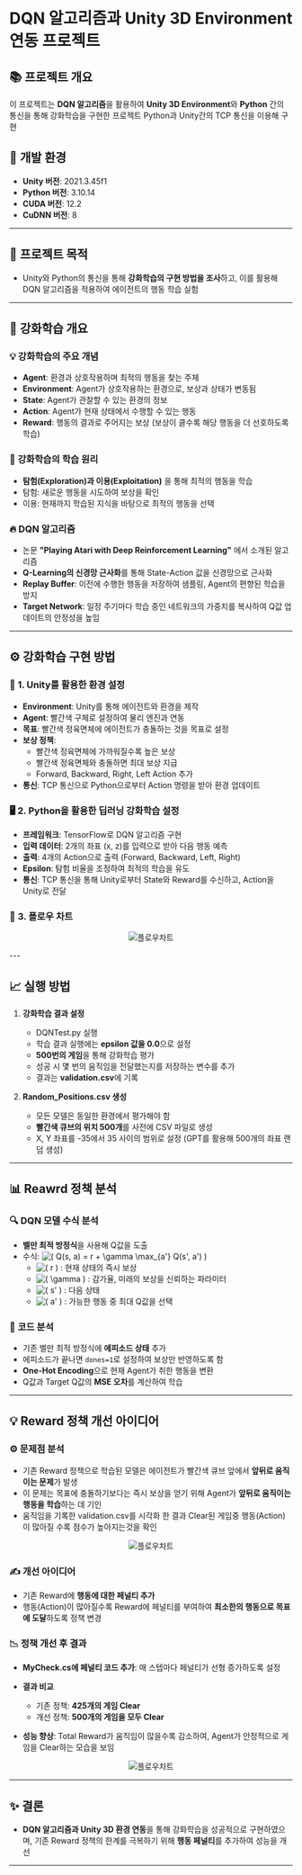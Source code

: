 # DQN 알고리즘과 Unity 3D Environment 연동 프로젝트

## 📚 **프로젝트 개요**
이 프로젝트는 **DQN 알고리즘**을 활용하여 **Unity 3D Environment**와 **Python** 간의 통신을 통해 강화학습을 구현한 프로젝트
Python과 Unity간의 TCP 통신을 이용해 구현

## 🔧 **개발 환경**
- **Unity 버전**: 2021.3.45f1
- **Python 버전**: 3.10.14
- **CUDA 버전**: 12.2
- **CuDNN 버전**: 8

---

## 🎯 **프로젝트 목적**
- Unity와 Python의 통신을 통해 **강화학습의 구현 방법을 조사**하고, 이를 활용해 DQN 알고리즘을 적용하여 에이전트의 행동 학습 실험

---

## 📘 **강화학습 개요**

### 💡 **강화학습의 주요 개념**
- **Agent**: 환경과 상호작용하며 최적의 행동을 찾는 주체
- **Environment**: Agent가 상호작용하는 환경으로, 보상과 상태가 변동됨
- **State**: Agent가 관찰할 수 있는 환경의 정보
- **Action**: Agent가 현재 상태에서 수행할 수 있는 행동
- **Reward**: 행동의 결과로 주어지는 보상 (보상이 클수록 해당 행동을 더 선호하도록 학습)

### 🧠 **강화학습의 학습 원리**
- **탐험(Exploration)과 이용(Exploitation)** 을 통해 최적의 행동을 학습
- 탐험: 새로운 행동을 시도하여 보상을 확인
- 이용: 현재까지 학습된 지식을 바탕으로 최적의 행동을 선택

### 🔥 **DQN 알고리즘**
- 논문 **"Playing Atari with Deep Reinforcement Learning"** 에서 소개된 알고리즘
- **Q-Learning의 신경망 근사화**를 통해 State-Action 값을 신경망으로 근사화
- **Replay Buffer**: 이전에 수행한 행동을 저장하여 샘플링, Agent의 편향된 학습을 방지
- **Target Network**: 일정 주기마다 학습 중인 네트워크의 가중치를 복사하여 Q값 업데이트의 안정성을 높임

---

## ⚙️ **강화학습 구현 방법**

### 📐 **1. Unity를 활용한 환경 설정**
- **Environment**: Unity를 통해 에이전트와 환경을 제작
- **Agent**: 빨간색 구체로 설정하여 물리 엔진과 연동
- **목표**: 빨간색 정육면체에 에이전트가 충돌하는 것을 목표로 설정
- **보상 정책**:
  - 빨간색 정육면체에 가까워질수록 높은 보상
  - 빨간색 정육면체와 충돌하면 최대 보상 지급
  - Forward, Backward, Right, Left Action 추가
- **통신**: TCP 통신으로 Python으로부터 Action 명령을 받아 환경 업데이트

### 🖥️ **2. Python을 활용한 딥러닝 강화학습 설정**
- **프레임워크**: TensorFlow로 DQN 알고리즘 구현
- **입력 데이터**: 2개의 좌표 (x, z)를 입력으로 받아 다음 행동 예측
- **출력**: 4개의 Action으로 출력 (Forward, Backward, Left, Right)
- **Epsilon**: 탐험 비율을 조정하여 최적의 학습을 유도
- **통신**: TCP 통신을 통해 Unity로부터 State와 Reward를 수신하고, Action을 Unity로 전달


### 📄 **3. 플로우 차트**
<p align="center">
  <img src="images/flow.png" alt="플로우차트">
</p>
---

## 📈 **실행 방법**

1. **강화학습 결과 설정**
    - DQNTest.py 실행 
   - 학습 결과 실행에는 **epsilon 값을 0.0**으로 설정
   - **500번의 게임**을 통해 강화학습 평가
   - 성공 시 몇 번의 움직임을 전달했는지를 저장하는 변수를 추가
   - 결과는 **validation.csv**에 기록

2. **Random_Positions.csv 생성**
   - 모든 모델은 동일한 환경에서 평가해야 함
   - **빨간색 큐브의 위치 500개**를 사전에 CSV 파일로 생성
   - X, Y 좌표를 -35에서 35 사이의 범위로 설정 (GPT를 활용해 500개의 좌표 랜덤 생성)
---

## 📊 **Reawrd 정책 분석**

### 🔍 **DQN 모델 수식 분석**
- **벨만 최적 방정식**을 사용해 Q값을 도출
- 수식: ![\( Q(s, a) = r + \gamma \max_{a'} Q(s', a') \)](https://quicklatex.com/cache3/1e/ql_aab8f59067facd8b9d7352ff4d14d31e_l3.png)
  - ![\( r \)](https://quicklatex.com/cache3/db/ql_4c14022d4113954dbdbbc248d9c654db_l3.png) : 현재 상태의 즉시 보상
  - ![\( \gamma \)](https://quicklatex.com/cache3/1d/ql_fd85724f81e636c218dff9767eb39a1d_l3.png) : 감가율, 미래의 보상을 신뢰하는 파라미터
  - ![\( s' \)](https://quicklatex.com/cache3/0a/ql_db625e306e6018b8ed704b319a38d50a_l3.png) : 다음 상태
  - ![\( a' \)](https://quicklatex.com/cache3/4b/ql_7cf6184a3ca0dfb945a011ca8383c24b_l3.png) : 가능한 행동 중 최대 Q값을 선택

### 📄 **코드 분석**
- 기존 벨만 최적 방정식에 **에피소드 상태** 추가
- 에피소드가 끝나면 `dones=1`로 설정하여 보상만 반영하도록 함
- **One-Hot Encoding**으로 현재 Agent가 취한 행동을 변환
- Q값과 Target Q값의 **MSE 오차**를 계산하여 학습

---

## 💡 **Reward 정책 개선 아이디어**

### ⚙️ **문제점 분석**
- 기존 Reward 정책으로 학습된 모델은 에이전트가 빨간색 큐브 앞에서 **앞뒤로 움직이는 문제**가 발생
- 이 문제는 목표에 충돌하기보다는 즉시 보상을 얻기 위해 Agent가 **앞뒤로 움직이는 행동을 학습**하는 데 기인
- 움직임을 기록한 validation.csv를 시각화 한 결과 Clear된 게임중 행동(Action)이 많아질 수록 점수가 높아지는것을 확인
<p align="center">
  <img src="images/plot.png" alt="플로우차트">
</p>

### ✍️ **개선 아이디어**
- 기존 Reward에 **행동에 대한 페널티 추가**
- 행동(Action)이 많아질수록 Reward에 페널티를 부여하여 **최소한의 행동으로 목표에 도달**하도록 정책 변경

### 📉 **정책 개선 후 결과**
- **MyCheck.cs에 페널티 코드 추가**: 매 스텝마다 페널티가 선형 증가하도록 설정
- **결과 비교**
  - 기존 정책: **425개의 게임 Clear**
  - 개선 정책: **500개의 게임을 모두 Clear**

- **성능 향상**: Total Reward가 움직임이 많을수록 감소하여, Agent가 안정적으로 게임을 Clear하는 모습을 보임
<p align="center">
  <img src="images/plot2.png" alt="플로우차트">
</p>


---

## ✨ **결론**
- **DQN 알고리즘과 Unity 3D 환경 연동**을 통해 강화학습을 성공적으로 구현하였으며, 기존 Reward 정책의 한계를 극복하기 위해 **행동 페널티**를 추가하여 성능을 개선

---

